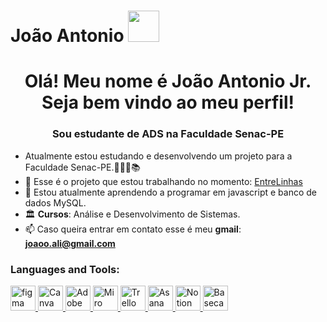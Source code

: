 # João Antonio <img src="https://media.tenor.com/a8K93X-8sSEAAAAM/mashle-dance-mashle-s2.gif" width="50px">
<h1 align="center">Olá! Meu nome é João Antonio Jr. Seja bem vindo ao meu perfil!</h1>
<h3 align="center">Sou estudante de ADS na Faculdade Senac-PE</h3>

- Atualmente estou estudando e desenvolvendo um projeto para a Faculdade Senac-PE.👨🏾‍💻📚
- 🚀 Esse é o projeto que estou trabalhando no momento: [EntreLinhas](https://www.figma.com/proto/zDigaAXcCuEprsThaf9Qyg/Pitch-EntreLinhas?node-id=672-674&p=f&t=AIb8HWNVRxQY2flQ-1&scaling=contain&content-scaling=fixed&page-id=658%3A83)
- 🌱 Estou atualmente aprendendo a programar em javascript e banco de dados MySQL.
- 🏛️ **Cursos**: Análise e Desenvolvimento de Sistemas.
- 📫 Caso queira entrar em contato esse é meu **gmail**: **joaoo.ali@gmail.com**

<p align="left">
</p>

<h3 align="left">Languages and Tools:</h3>
<p align="left"> <a href="https://www.figma.com/" target="_blank" rel="noreferrer"> <img src="https://www.vectorlogo.zone/logos/figma/figma-icon.svg" alt="figma" width="40" height="40"/>
 <a href="https://www.canva.com/" target="_blank" rel="noreferrer">
    <img src="https://www.vectorlogo.zone/logos/canva/canva-icon.svg" alt="Canva" width="40" height="40"/>
  </a>
  <a href="https://www.adobe.com/products/xd.html" target="_blank" rel="noreferrer">
    <img src="https://upload.wikimedia.org/wikipedia/commons/c/c2/Adobe_XD_CC_icon.svg" alt="Adobe XD" width="40" height="40"/>
  </a>
<a <img src="https://balsamiq.com/assets/brand/wordmark.png" jsaction="" class="sFlh5c FyHeAf iPVvYb" style="max-width: 30px; height: 30px; margin: 0px; width: 40px;" alt="Balsamiq Brand Assets" jsname="kn3ccd" aria-hidden="false">
  </a>
  <a href="https://miro.com/" target="_blank" rel="noreferrer">
    <img src="https://cdn.worldvectorlogo.com/logos/miro-2.svg" alt="Miro" width="40" height="40"/>
  </a>
   <a href="https://trello.com/" target="_blank" rel="noreferrer">
    <img src="https://www.vectorlogo.zone/logos/trello/trello-icon.svg" alt="Trello" width="40" height="40"/>
 <a href="https://asana.com/" target="_blank" rel="noreferrer">
    <img src="https://cdn.worldvectorlogo.com/logos/asana-1.svg" alt="Asana" width="40" height="40"/>
  </a>
    <a href="https://www.notion.so/" target="_blank" rel="noreferrer">
    <img src="https://upload.wikimedia.org/wikipedia/commons/4/45/Notion_app_logo.png" alt="Notion" width="40" height="40"/>
  </a>
<a href="https://basecamp.com/" target="_blank" rel="noreferrer">
    <img src="https://upload.wikimedia.org/wikipedia/commons/2/20/Basecamp_Logo.svg" alt="Basecamp" width="40" height="40"/>
  </a>
</p>
